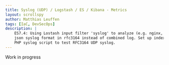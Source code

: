 ```yaml
---
title: Syslog (UDP) / Logstash / ES / Kibana - Metrics
layout: scrollspy
author: Matthias Leuffen
tags: [IaC, DevSecOps] 
description: |
    ES7.4: Using Lostash input filter 'syslog' to analyze (e.g. nginx, apache, ...) logs. Using
    json syslog format in rfc3164 instead of combined log. Set up indexes, test the pipeline.
    PHP syslog script to test RFC3164 UDP syslog.
---
```


Work in progress

